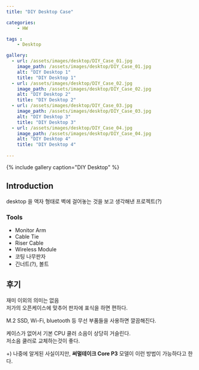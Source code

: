 ```yaml
---
title: "DIY Desktop Case"

categories:
    - HW

tags :
    - Desktop

gallery:
  - url: /assets/images/desktop/DIY_Case_01.jpg
    image_path: /assets/images/desktop/DIY_Case_01.jpg
    alt: "DIY Desktop 1"
    title: "DIY Desktop 1"
  - url: /assets/images/desktop/DIY_Case_02.jpg
    image_path: /assets/images/desktop/DIY_Case_02.jpg
    alt: "DIY Desktop 2"
    title: "DIY Desktop 2"
  - url: /assets/images/desktop/DIY_Case_03.jpg
    image_path: /assets/images/desktop/DIY_Case_03.jpg
    alt: "DIY Desktop 3"
    title: "DIY Desktop 3"
  - url: /assets/images/desktop/DIY_Case_04.jpg
    image_path: /assets/images/desktop/DIY_Case_04.jpg
    alt: "DIY Desktop 4"
    title: "DIY Desktop 4"
    
---
```


{% include gallery caption="DIY Desktop" %}

## Introduction
desktop 을 액자 형태로 벽에 걸어놓는 것을 보고 생각해낸 프로젝트(?)  

### Tools
- Monitor Arm
- Cable Tie
- Riser Cable
- Wireless Module
- 코팅 나무판자
- 긴너트(?), 볼트

## 후기
재미 이외의 의미는 없음    
저가의 오픈케이스에 맞추어 판자에 표식을 하면 편하다.  
  
M.2 SSD, Wi-Fi, bluetooth 등 무선 부품들을 사용하면 깔끔해진다.  
  
케이스가 없어서 기본 CPU 쿨러 소음이 상당히 거슬린다.  
저소음 쿨러로 교체하는것이 좋다.  

+) 나중에 알게된 사실이지만, **써멀테이크 Core P3** 모델이 이런 방법이 가능하다고 한다.  
